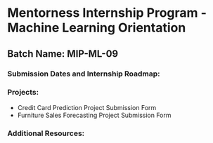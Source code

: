 # Mentorness Internship Program - Machine Learning Orientation

## Batch Name: MIP-ML-09

### Submission Dates and Internship Roadmap:

### Projects:

- Credit Card Prediction Project Submission Form
- Furniture Sales Forecasting Project Submission Form

### Additional Resources:

